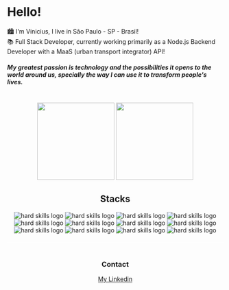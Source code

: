 <div> 
  <h1> Hello! </h1>
</div>

🏙 I'm Vinicius, I live in São Paulo - SP - Brasil!   
📚 Full Stack Developer, currently working primarily as a Node.js Backend Developer with a MaaS (urban transport integrator) API!

<h5> 
  My greatest passion is technology and the possibilities it opens to the world around us, specially the way I can use it to transform people's lives.
</h5>
&nbsp;

<div align="center">

<img height="180em" src="https://github-readme-stats.vercel.app/api?username=VinofSteel&count_private=true&show_icons=true&theme=codeSTACKr"/>
<img height="180em" src="https://github-readme-stats.vercel.app/api/top-langs/?username=VinofSteel&layout=compact&theme=codeSTACKr&langs_count=7"/>
  
</div>



<h2 style="text-align:center">Stacks</h2>  

<div align="center" style="text-align:center;margin-bottom:40px;padding-bottom:20px;border-bottom: 1px solid #FFF8">
  <img src="https://img.shields.io/badge/Git-101010?style=for-the-badge&logo=git&logoColor=F05032" alt='hard skills logo'/> 
  <img src="https://img.shields.io/badge/HTML5-101010?style=for-the-badge&logo=html5&logoColor=E34F26" alt='hard skills logo'/>
  <img src="https://img.shields.io/badge/CSS3-101010?style=for-the-badge&logo=css3&logoColor=1572B6" alt='hard skills logo'/>
  <img src="https://img.shields.io/badge/JavaScript-101010?style=for-the-badge&logo=javascript&logoColor=F7DF1E" alt='hard skills logo'/>
  <img src="https://img.shields.io/badge/TypeScript-101010?style=for-the-badge&logo=typescript&logoColor=3178C6" alt='hard skills logo'/>
  <img src="https://img.shields.io/badge/Axios-101010?style=for-the-badge&logo=axios&logoColor=5A29E4" alt='hard skills logo'/>
  <img src="https://img.shields.io/badge/React.js-101010?style=for-the-badge&logo=react&logoColor=61DAFB" alt='hard skills logo'/>
  <img src="https://img.shields.io/badge/React%20Router-101010?style=for-the-badge&logo=react-router&logoColor=CA4245" alt='hard skills logo'/>
  <img src="https://img.shields.io/badge/Hook%20Form-101010?style=for-the-badge&logo=react-hook-form&logoColor=EC5990" alt='hard skills logo'/>
  <img src="https://img.shields.io/badge/styled%20components-101010?style=for-the-badge&logo=styled-components&logoColor=DB7093" alt='hard skills logo'/>
  <img src="https://img.shields.io/badge/CSS%20Modules-101010?style=for-the-badge&logo=css-modules&logoColor=white" alt='hard skills logo'/>
  <img src="https://img.shields.io/badge/SASS-101010?style=for-the-badge&logo=sass&logoColor=CC6699" alt='hard skills logo'/>
</div>

<h3 style="text-align:center">Contact</h3>  

<div style="text-align:center">
  <a href="https://www.linkedin.com/in/vinicius-nascimento-82884023b/" target="_blank">
    My Linkedin
  </a>
</div

